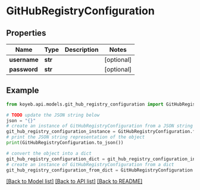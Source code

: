 # GitHubRegistryConfiguration


## Properties

Name | Type | Description | Notes
------------ | ------------- | ------------- | -------------
**username** | **str** |  | [optional] 
**password** | **str** |  | [optional] 

## Example

```python
from koyeb.api.models.git_hub_registry_configuration import GitHubRegistryConfiguration

# TODO update the JSON string below
json = "{}"
# create an instance of GitHubRegistryConfiguration from a JSON string
git_hub_registry_configuration_instance = GitHubRegistryConfiguration.from_json(json)
# print the JSON string representation of the object
print(GitHubRegistryConfiguration.to_json())

# convert the object into a dict
git_hub_registry_configuration_dict = git_hub_registry_configuration_instance.to_dict()
# create an instance of GitHubRegistryConfiguration from a dict
git_hub_registry_configuration_from_dict = GitHubRegistryConfiguration.from_dict(git_hub_registry_configuration_dict)
```
[[Back to Model list]](../README.md#documentation-for-models) [[Back to API list]](../README.md#documentation-for-api-endpoints) [[Back to README]](../README.md)


